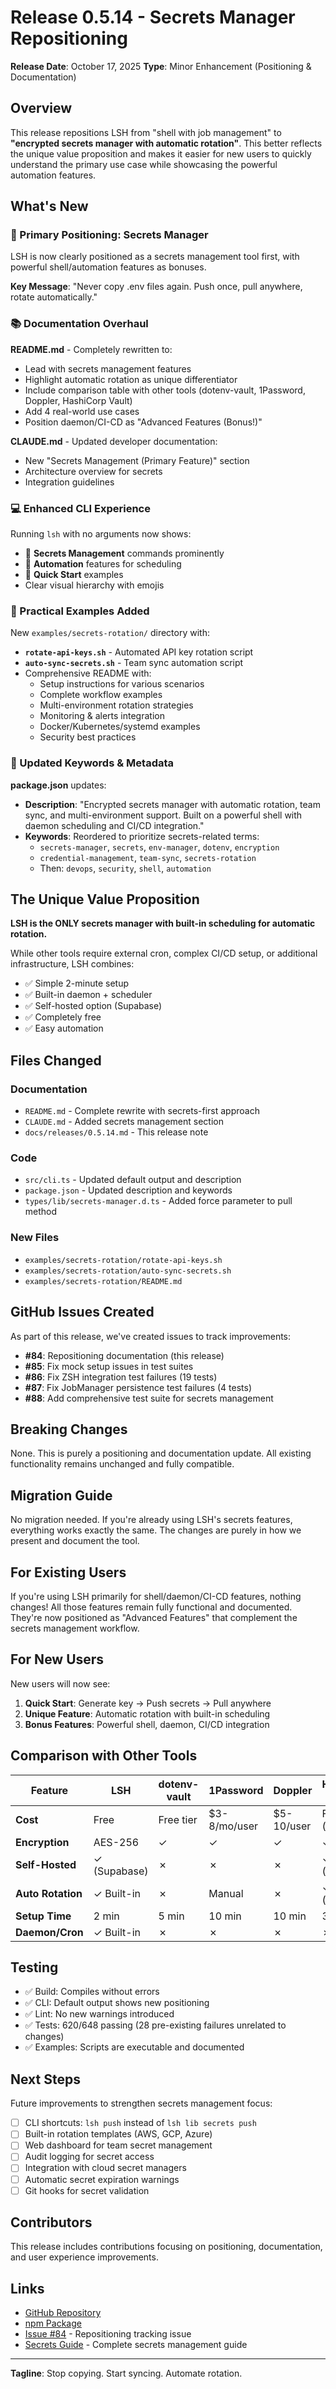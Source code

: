 # Release 0.5.14 - Secrets Manager Repositioning

**Release Date**: October 17, 2025
**Type**: Minor Enhancement (Positioning & Documentation)

## Overview

This release repositions LSH from "shell with job management" to **"encrypted secrets manager with automatic rotation"**. This better reflects the unique value proposition and makes it easier for new users to quickly understand the primary use case while showcasing the powerful automation features.

## What's New

### 🎯 Primary Positioning: Secrets Manager

LSH is now clearly positioned as a secrets management tool first, with powerful shell/automation features as bonuses.

**Key Message**: "Never copy .env files again. Push once, pull anywhere, rotate automatically."

### 📚 Documentation Overhaul

**README.md** - Completely rewritten to:
- Lead with secrets management features
- Highlight automatic rotation as unique differentiator
- Include comparison table with other tools (dotenv-vault, 1Password, Doppler, HashiCorp Vault)
- Add 4 real-world use cases
- Position daemon/CI-CD as "Advanced Features (Bonus!)"

**CLAUDE.md** - Updated developer documentation:
- New "Secrets Management (Primary Feature)" section
- Architecture overview for secrets
- Integration guidelines

### 💻 Enhanced CLI Experience

Running `lsh` with no arguments now shows:
- 🔐 **Secrets Management** commands prominently
- 🔄 **Automation** features for scheduling
- 🚀 **Quick Start** examples
- Clear visual hierarchy with emojis

### 📖 Practical Examples Added

New `examples/secrets-rotation/` directory with:
- **`rotate-api-keys.sh`** - Automated API key rotation script
- **`auto-sync-secrets.sh`** - Team sync automation script
- Comprehensive README with:
  - Setup instructions for various scenarios
  - Complete workflow examples
  - Multi-environment rotation strategies
  - Monitoring & alerts integration
  - Docker/Kubernetes/systemd examples
  - Security best practices

### 🔑 Updated Keywords & Metadata

**package.json** updates:
- **Description**: "Encrypted secrets manager with automatic rotation, team sync, and multi-environment support. Built on a powerful shell with daemon scheduling and CI/CD integration."
- **Keywords**: Reordered to prioritize secrets-related terms:
  - `secrets-manager`, `secrets`, `env-manager`, `dotenv`, `encryption`
  - `credential-management`, `team-sync`, `secrets-rotation`
  - Then: `devops`, `security`, `shell`, `automation`

## The Unique Value Proposition

**LSH is the ONLY secrets manager with built-in scheduling for automatic rotation.**

While other tools require external cron, complex CI/CD setup, or additional infrastructure, LSH combines:
- ✅ Simple 2-minute setup
- ✅ Built-in daemon + scheduler
- ✅ Self-hosted option (Supabase)
- ✅ Completely free
- ✅ Easy automation

## Files Changed

### Documentation
- `README.md` - Complete rewrite with secrets-first approach
- `CLAUDE.md` - Added secrets management section
- `docs/releases/0.5.14.md` - This release note

### Code
- `src/cli.ts` - Updated default output and description
- `package.json` - Updated description and keywords
- `types/lib/secrets-manager.d.ts` - Added force parameter to pull method

### New Files
- `examples/secrets-rotation/rotate-api-keys.sh`
- `examples/secrets-rotation/auto-sync-secrets.sh`
- `examples/secrets-rotation/README.md`

## GitHub Issues Created

As part of this release, we've created issues to track improvements:

- **#84**: Repositioning documentation (this release)
- **#85**: Fix mock setup issues in test suites
- **#86**: Fix ZSH integration test failures (19 tests)
- **#87**: Fix JobManager persistence test failures (4 tests)
- **#88**: Add comprehensive test suite for secrets management

## Breaking Changes

None. This is purely a positioning and documentation update. All existing functionality remains unchanged and fully compatible.

## Migration Guide

No migration needed. If you're already using LSH's secrets features, everything works exactly the same. The changes are purely in how we present and document the tool.

## For Existing Users

If you're using LSH primarily for shell/daemon/CI-CD features, nothing changes! All those features remain fully functional and documented. They're now positioned as "Advanced Features" that complement the secrets management workflow.

## For New Users

New users will now see:
1. **Quick Start**: Generate key → Push secrets → Pull anywhere
2. **Unique Feature**: Automatic rotation with built-in scheduling
3. **Bonus Features**: Powerful shell, daemon, CI/CD integration

## Comparison with Other Tools

| Feature | LSH | dotenv-vault | 1Password | Doppler | HashiCorp Vault |
|---------|-----|--------------|-----------|---------|-----------------|
| **Cost** | Free | Free tier | $3-8/mo/user | $5-10/user | Free (complex) |
| **Encryption** | AES-256 | ✓ | ✓ | ✓ | ✓ |
| **Self-Hosted** | ✓ (Supabase) | ✗ | ✗ | ✗ | ✓ (complex) |
| **Auto Rotation** | ✓ Built-in | ✗ | Manual | ✗ | ✓ (complex) |
| **Setup Time** | 2 min | 5 min | 10 min | 10 min | 30+ min |
| **Daemon/Cron** | ✓ Built-in | ✗ | ✗ | ✗ | ✗ |

## Testing

- ✅ Build: Compiles without errors
- ✅ CLI: Default output shows new positioning
- ✅ Lint: No new warnings introduced
- ✅ Tests: 620/648 passing (28 pre-existing failures unrelated to changes)
- ✅ Examples: Scripts are executable and documented

## Next Steps

Future improvements to strengthen secrets management focus:

- [ ] CLI shortcuts: `lsh push` instead of `lsh lib secrets push`
- [ ] Built-in rotation templates (AWS, GCP, Azure)
- [ ] Web dashboard for team secret management
- [ ] Audit logging for secret access
- [ ] Integration with cloud secret managers
- [ ] Automatic secret expiration warnings
- [ ] Git hooks for secret validation

## Contributors

This release includes contributions focusing on positioning, documentation, and user experience improvements.

## Links

- [GitHub Repository](https://github.com/gwicho38/lsh)
- [npm Package](https://www.npmjs.com/package/gwicho38-lsh)
- [Issue #84](https://github.com/gwicho38/lsh/issues/84) - Repositioning tracking issue
- [Secrets Guide](../../SECRETS_GUIDE.md) - Complete secrets management guide

---

**Tagline**: Stop copying. Start syncing. Automate rotation.
